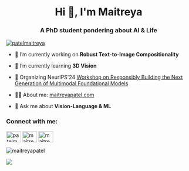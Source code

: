 <h1 align="center">Hi 👋, I'm Maitreya</h1>
<h3 align="center">A PhD student pondering about AI & Life</h3>

<p align="left"> <a href="https://twitter.com/patelmaitreya" target="blank"><img src="https://img.shields.io/twitter/follow/patelmaitreya?logo=twitter&style=for-the-badge" alt="patelmaitreya" /></a> </p>

- 🔭 I’m currently working on **Robust Text-to-Image Compositionality**

- 🌱 I’m currently learning **3D Vision**

- 🤝 Organizing NeurIPS'24 [Workshop on Responsibly Building the Next Generation of Multimodal Foundational Models](https://asu-apg.github.io/rbfm/)

- 👨‍💻 About me: [maitreyapatel.com](https://maitreyapatel.com)

- 💬 Ask me about **Vision-Language & ML**

<h3 align="left">Connect with me:</h3>
<p align="left">
<a href="https://twitter.com/patelmaitreya" target="blank"><img align="center" src="https://raw.githubusercontent.com/rahuldkjain/github-profile-readme-generator/master/src/images/icons/Social/twitter.svg" alt="patelmaitreya" height="30" width="40" /></a>
<a href="https://linkedin.com/in/maitreya-patel-a37a16139" target="blank"><img align="center" src="https://raw.githubusercontent.com/rahuldkjain/github-profile-readme-generator/master/src/images/icons/Social/linked-in-alt.svg" alt="maitreya-patel-a37a16139" height="30" width="40" /></a>
<a href="https://instagram.com/maitreya_jp" target="blank"><img align="center" src="https://raw.githubusercontent.com/rahuldkjain/github-profile-readme-generator/master/src/images/icons/Social/instagram.svg" alt="maitreya_jp" height="30" width="40" /></a>
</p>

<!---
<p>&nbsp;<img align="center" src="https://github-readme-stats.vercel.app/api?username=maitreyapatel&show_icons=true&locale=en" alt="maitreyapatel" /></p>
-->

<p><img align="center" src="https://github-readme-streak-stats.herokuapp.com/?user=maitreyapatel&mode=weekly" alt="maitreyapatel" /></p>


![](https://komarev.com/ghpvc/?username=Maitreyapatel&style=for-the-badge)  
